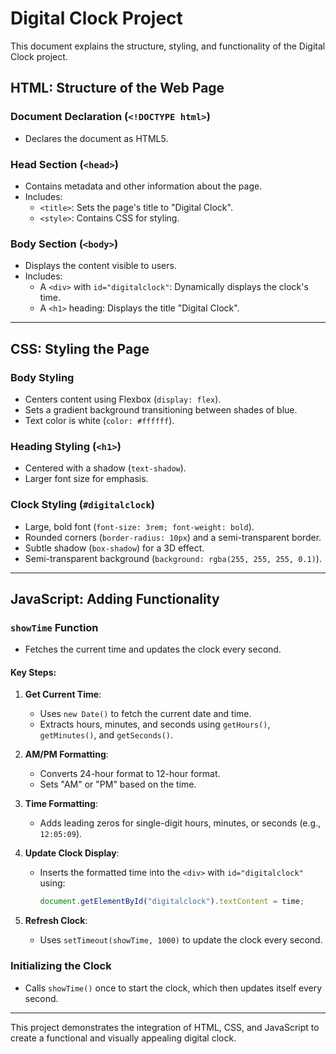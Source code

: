 # Digital Clock Project

This document explains the structure, styling, and functionality of the Digital Clock project.

## HTML: Structure of the Web Page

### Document Declaration (`<!DOCTYPE html>`)
- Declares the document as HTML5.

### Head Section (`<head>`)
- Contains metadata and other information about the page.
- Includes:
    - `<title>`: Sets the page's title to "Digital Clock".
    - `<style>`: Contains CSS for styling.

### Body Section (`<body>`)
- Displays the content visible to users.
- Includes:
    - A `<div>` with `id="digitalclock"`: Dynamically displays the clock's time.
    - A `<h1>` heading: Displays the title "Digital Clock".

---

## CSS: Styling the Page

### Body Styling
- Centers content using Flexbox (`display: flex`).
- Sets a gradient background transitioning between shades of blue.
- Text color is white (`color: #ffffff`).

### Heading Styling (`<h1>`)
- Centered with a shadow (`text-shadow`).
- Larger font size for emphasis.

### Clock Styling (`#digitalclock`)
- Large, bold font (`font-size: 3rem; font-weight: bold`).
- Rounded corners (`border-radius: 10px`) and a semi-transparent border.
- Subtle shadow (`box-shadow`) for a 3D effect.
- Semi-transparent background (`background: rgba(255, 255, 255, 0.1)`).

---

## JavaScript: Adding Functionality

### `showTime` Function
- Fetches the current time and updates the clock every second.

#### Key Steps:
1. **Get Current Time**:
     - Uses `new Date()` to fetch the current date and time.
     - Extracts hours, minutes, and seconds using `getHours()`, `getMinutes()`, and `getSeconds()`.

2. **AM/PM Formatting**:
     - Converts 24-hour format to 12-hour format.
     - Sets "AM" or "PM" based on the time.

3. **Time Formatting**:
     - Adds leading zeros for single-digit hours, minutes, or seconds (e.g., `12:05:09`).

4. **Update Clock Display**:
     - Inserts the formatted time into the `<div>` with `id="digitalclock"` using:
         ```javascript
         document.getElementById("digitalclock").textContent = time;
         ```

5. **Refresh Clock**:
     - Uses `setTimeout(showTime, 1000)` to update the clock every second.

### Initializing the Clock
- Calls `showTime()` once to start the clock, which then updates itself every second.

---

This project demonstrates the integration of HTML, CSS, and JavaScript to create a functional and visually appealing digital clock.